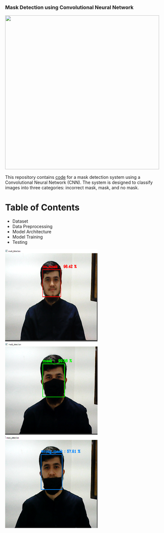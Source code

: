 ###               Mask Detection using Convolutional Neural Network
<img src="https://github.com/Mukhriddin19980901/Mask_detection/blob/main/pics/maskgif.gif?raw=true" width="500" height="500" />

This repository contains [code](https://github.com/Mukhriddin19980901/Mask_detection/blob/main/face_mask_project.ipynb) for a mask detection system using a Convolutional Neural Network (CNN). The system is designed to classify images into three categories: incorrect mask, mask, and no mask.     
# Table of Contents
- Dataset
- Data Preprocessing
- Model Architecture
- Model Training
- Testing

<img src="https://github.com/Mukhriddin19980901/Mask_detection/blob/main/pics/no_masks.png" width="300" height="300" /><img src="https://github.com/Mukhriddin19980901/Mask_detection/blob/main/pics/mask.png" width="300" height="300" /><img src="https://github.com/Mukhriddin19980901/Mask_detection/blob/main/pics/wrong_mask.png" width="300" height="300" /> 

